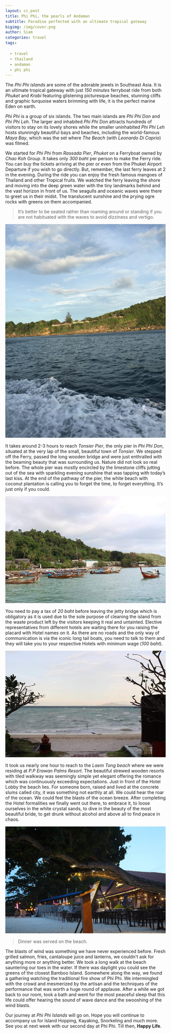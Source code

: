 ```yaml
---
layout: cc_post
title: Phi Phi, the pearls of Andaman
subtitle: Paradise perfected with an ultimate tropical gateway
bigimg: /img/cover.png
author: Siam
categories: travel
tags: 

  - travel
  - thailand
  - andaman
  - phi phi
---
```



The _Phi Phi islands_ are some of the adorable jewels in Southeast Asia. It is an
ultimate tropical gateway with just _150 minutes_ ferryboat ride from both _Phuket_
and _Krabi_ featuring glistening picturesque beaches, stunning cliffs and graphic turquoise waters brimming with life, it is the perfect marine Eden on earth.    

_Phi Phi_ is a group of six islands. The two main islands are _Phi Phi Don_ and _Phi Phi Leh_. The larger and inhabited _Phi Phi Don_ attracts hundreds of visitors to stay
on its lovely shores while the smaller uninhabited _Phi Phi Leh_ hosts stunningly
beautiful bays and beaches, including the world-famous _Maya Bay_, which was the
set where _The Beach_ (with _Leonardo Di Caprio_) was filmed.  

We started for _Phi Phi_ from _Rassada Pier_, _Phuket_ on a Ferryboat owned by
_Chao Koh_ Group. It takes only _300 baht_ per person to make the Ferry ride. You
can buy the tickets arriving at the pier or even from the Phuket Airport
Departure if you wish to go directly. But, remember, the last ferry leaves at 2
in the evening. During the ride you can enjoy the fresh famous mangoes of
Thailand and other Tropical fruits. We watched the ferry leaving the shore and
moving into the deep green water with the tiny landmarks behind and the vast
horizon in front of us. The seagulls and oceanic waves were there to greet us
in their midst. The translucent sunshine and the prying ogre rocks with greens
on them accompanied.  

> It’s better to be seated rather than roaming around or standing if you are not habituated with the waves to avoid dizziness and vertigo.  

![View from the Long Tail Boat](/img/7.png)

It takes around 2-3 hours to reach _Tonsier Pier_, the only pier in _Phi Phi Don_,
situated at the very lap of the small, beautiful town of _Tonsier_. We stepped
off the Ferry, passed the long wooden bridge and were just enthralled with the beaming beauty that was surrounding us. Nature did not look so real before. The whole pier was mostly encircled by the limestone cliffs jutting out of the sea with
sparkling evening sunshine that was tapping with today’s last kiss. At the end
of the pathway of the pier, the white beach with coconut plantation is calling
you to forget the time, to forget everything. It’s just only if you could.  

![Tonsier Pier](/img/1.png)

You need to pay a tax of _20 baht_ before leaving the jetty bridge which is
obligatory as it is used due to the sole purpose of cleaning the island from
the waste product left by the visitors keeping it real and untainted. Elective
representatives from different hotels are waiting there for you raising the placard
with Hotel names on it. As there are no roads and the only way of communication
is via the iconic long tail boats, you need to talk to them and they will take
you to your respective Hotels with minimum wage (_100 baht_).  

![View from the Lobby](/img/3.png)

It took us nearly one hour to reach to the _Laem Tong beach_ where we were residing at _P.P Erawan Palms Resort_. The beautiful strewed wooden resorts with tiled walkway was seemingly simple yet elegant offering the romance which was
continuously exceeding expectations. Just in front of the Hotel Lobby the beach
lies. For someone born, raised and lived at the concrete slums called city, it
was something not earthly at all. We could hear the roar of the ocean. We could
feel the blasts of the ocean breeze. After completing the Hotel formalities we
finally went out there, to embrace it, to loose ourselves in the white crystal
sands, to dive in the beauty of the most beautiful bride, to get drunk without
alcohol and above all to find peace in chaos.  

![Beach side restaurant](/img/6.png)

> Dinner was served on the beach. 

The blasts of wind was something we have never experienced before. Fresh grilled salmon, fries, cantaloupe juice and lanterns, we couldn't ask for anything more or anything better. We took a long walk at the beach sauntering our toes in the water. If there was daylight you could see the greens of the closest Bamboo Island. Somewhere along the way, we found a gathering watching the traditional fire show of Phi Phi. We intermingled with the crowd and mesmerized by the artisan and the techniques of the performance that was worth a huge round of applause. After a while we got back to our room, took a bath and went for the most peaceful sleep that this life could offer hearing the sound of wave dance and the swooshing of the wind blasts.  

Our journey at _Phi Phi Islands_ will go on. Hope you will continue to accompany us for Island Hopping, Kayaking, Snorkeling and much more. See you at next week with our second day at Phi Phi. Till then, **Happy Life**.
